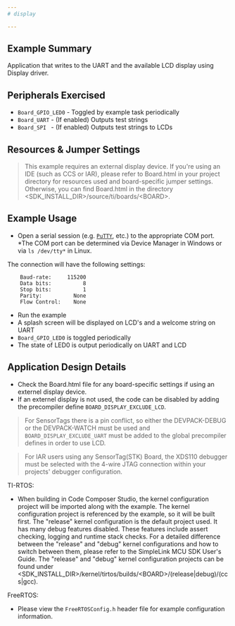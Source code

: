 ```yaml
---
# display

---
```


## Example Summary

Application that writes to the UART and the available LCD display using Display
driver.

## Peripherals Exercised

* `Board_GPIO_LED0` - Toggled by example task periodically
* `Board_UART` - (If enabled) Outputs test strings
* `Board_SPI ` - (If enabled) Outputs test strings to LCDs

## Resources & Jumper Settings

> This example requires an external display device.  If you're using an IDE
(such as CCS or IAR), please refer to Board.html in
your project directory for resources used and board-specific jumper settings.
Otherwise, you can find Board.html in the directory
&lt;SDK_INSTALL_DIR&gt;/source/ti/boards/&lt;BOARD&gt;.

## Example Usage

* Open a serial session (e.g. [`PuTTY`](http://www.putty.org/ "PuTTY's
 Homepage"), etc.) to the appropriate COM port.
 *The COM port can be determined via Device Manager in Windows or via
 `ls /dev/tty*` in Linux.

The connection will have the following settings:
```
    Baud-rate:     115200
    Data bits:          8
    Stop bits:          1
    Parity:          None
    Flow Control:    None
```

* Run the example
* A splash screen will be displayed on LCD's and a welcome string on UART
* `Board_GPIO_LED0` is toggled periodically
* The state of LED0 is output periodically on UART and LCD

## Application Design Details

* Check the Board.html file for any board-specific settings if using an externel display device.
* If an externel display is not used, the code can be disabled by adding the
precompiler define `BOARD_DISPLAY_EXCLUDE_LCD`.

> For SensorTags there is a pin conflict, so either the DEVPACK-DEBUG or the
DEVPACK-WATCH must be used and `BOARD_DISPLAY_EXCLUDE_UART` must be added to
the global precompiler defines in order to use LCD.

> For IAR users using any SensorTag(STK) Board, the XDS110 debugger must be
selected with the 4-wire JTAG connection within your projects' debugger
configuration.

TI-RTOS:

* When building in Code Composer Studio, the kernel configuration project will
be imported along with the example. The kernel configuration project is
referenced by the example, so it will be built first. The "release" kernel
configuration is the default project used. It has many debug features disabled.
These features include assert checking, logging and runtime stack checks. For a
detailed difference between the "release" and "debug" kernel configurations and
how to switch between them, please refer to the SimpleLink MCU SDK User's
Guide. The "release" and "debug" kernel configuration projects can be found
under &lt;SDK_INSTALL_DIR&gt;/kernel/tirtos/builds/&lt;BOARD&gt;/(release|debug)/(ccs|gcc).

FreeRTOS:

* Please view the `FreeRTOSConfig.h` header file for example configuration
information.

